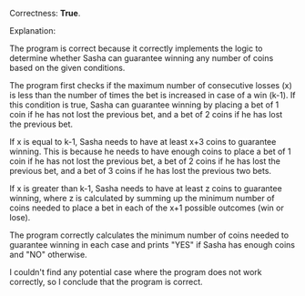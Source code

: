 Correctness: **True**.

Explanation:

The program is correct because it correctly implements the logic to determine whether Sasha can guarantee winning any number of coins based on the given conditions.

The program first checks if the maximum number of consecutive losses (x) is less than the number of times the bet is increased in case of a win (k-1). If this condition is true, Sasha can guarantee winning by placing a bet of 1 coin if he has not lost the previous bet, and a bet of 2 coins if he has lost the previous bet.

If x is equal to k-1, Sasha needs to have at least x+3 coins to guarantee winning. This is because he needs to have enough coins to place a bet of 1 coin if he has not lost the previous bet, a bet of 2 coins if he has lost the previous bet, and a bet of 3 coins if he has lost the previous two bets.

If x is greater than k-1, Sasha needs to have at least z coins to guarantee winning, where z is calculated by summing up the minimum number of coins needed to place a bet in each of the x+1 possible outcomes (win or lose).

The program correctly calculates the minimum number of coins needed to guarantee winning in each case and prints "YES" if Sasha has enough coins and "NO" otherwise.

I couldn't find any potential case where the program does not work correctly, so I conclude that the program is correct.